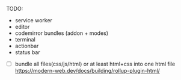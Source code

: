 
TODO:

- service worker
- editor
- codemirror bundles (addon + modes)
- terminal
- actionbar
- status bar

- [ ] bundle all files(css/js/html) or at least html+css into one html file
https://modern-web.dev/docs/building/rollup-plugin-html/
